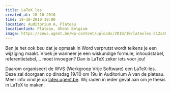 ```yaml
---
title: LaTeX les
created_at: 18-10-2010
time: 19-10-2010 19:00
location: Auditorium A, Plateau
locationlink: Plateau, Ghent Belgium
image: https://zeus.ugent.be/wp-content/uploads/2010/10/latexles-212x300.jpg
---
```


Ben je het ook beu dat je opmaak in Word verprutst wordt telkens je een wijziging maakt. Vloek je wanneer je een wiskundige formule, inhoudstabel, referentietabel,... moet invoegen? Dan is LaTeX zeker iets voor jou!

Daarom organiseert de WVS (Werkgroep Vrije Software) een LaTeX-les. Deze zal doorgaan op dinsdag 19/10 om 19u in Auditorium A van de plateau. Meer info vind je op [latex.ugent.be](https://latex.ugent.be). Wij raden in ieder geval aan om je thesis in LaTeX te maken.
